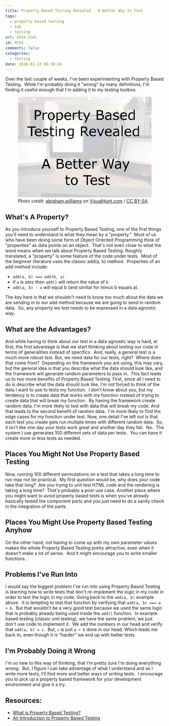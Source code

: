 ```yaml
---
title: Property Based Testing Revealed - A Better Way to Test
tags:
  - property based testing
  - tdd
  - testing
url: 4554.html
id: 4554
comments: false
categories:
  - Testing
date: 2018-01-23 06:30:24
---
```


Over the last couple of weeks, I've been experimenting with Property Based Testing.  While I'm probably doing it "wrong" by many definitions, I'm finding it useful enough that I'm adding it to my testing toolbox. <figure>![](/uploads/2018/01/2018-01-23.jpg "Property Based Testing Revealed - A Better Way to Test")<figcaption>Photo credit: [abraham.williams](//visualhunt.com/author/0651d3) on [VisualHunt.com](//visualhunt.com/re/284007) / [ CC BY-SA](//creativecommons.org/licenses/by-sa/2.0/)</figcaption></figure>

<!-- more --> 

What's A Property?
------------------

As you introduce yourself to Property Based Testing, one of the first things you'll need to understand is what they mean by a "property."  Most of us who have been doing some form of Object Oriented Programming think of "properties" as data points on an object.  That's not even close to what the word means when we talk about Property Based Testing. Roughly translated, a "property" is some feature of the code under tests.  Most of the beginner literature uses the classic add(a, b) method.  Properties of an add method include:

*   `add(a, b) === add(b, a)`
*   if `a` is zero then `add()` will return the value of `b`
*   `add(a, b) - a` will equal b (and similar for minus b equals a).

The key here is that we shouldn't need to know too much about the data we are sending in to our add method because we are going to send in random data.  So, any property we test needs to be expressed in a data agnostic way.

What are the Advantages?
------------------------

And while having to think about our test in a data agnostic way is hard, at first, the first advantage is that we start thinking about testing our code in terms of generalities instead of specifics.  And, really, a general test is a much more robust test. But, we need data for our tests, right?  Where does that come from?  Depending on the framework you are using, this may vary, but the general idea is that you describe what the data should look like, and the framework will generate random parameters to pass in.  This fact leads us to two more benefits of Property Based Testing. First, since all I need to do is describe what the data should look like, I'm not forced to think of the data I want to use to tests my function.  I don't know about you, but my tendency is to create data that works with my function instead of trying to create data that will break my function.  By having the framework create random data, I'm more likely to test with data that will break my code. And that leads to the second benefit of random data.  I'm more likely to find the edge cases for my function under test. Now, one detail I've left out is that each test you create gets run multiple times with different random data.  So, it isn't like one day your tests work great and another day they fail.  No.  The system I use generates 100 different sets of data per tests.  You can have it create more or less tests as needed.

Places You Might Not Use Property Based Testing
-----------------------------------------------

Now, running 100 different permutations on a test that takes a long time to run may not be practical.  My first question would be, why does your code take that long?  Are you trying to unit test HTML code and the rendering is taking a long time?  That's probably a poor use case. Another place where you might want to avoid property based tests is when you've already basically tested the component parts and you just need to do a sanity check in the integration of the parts.

Places You Might Use Property Based Testing Anyhow
--------------------------------------------------

On the other hand, not having to come up with my own parameter values makes the whole Property Based Testing pretty attractive, even when it doesn't make a lot of sense.  And it might encourage you to write smaller functions.

Problems I've Run Into
----------------------

I would say the biggest problem I've run into using Property Based Testing is learning how to write tests that don't re-implement the logic in my code in order to test the logic in my code. Going back to the `add(a, b)` example above.  It is tempting to test that function by verifying that `add(a, b) === a + b`.  But that wouldn't be a very good test because we used the same logic that is probably already being used inside the `add()` function.  In example based testing (classic unit testing), we have the same problem, we just don't use code to implement it.  We add the numbers in our head and verify that `add(a, b) = c`.  But, `c` is just `a + b` done in our head. Which leads me back to, even though it is "harder" we end up with better tests.

I'm Probably Doing it Wrong
---------------------------

I'm so new to this way of thinking, that I'm pretty sure I'm doing everything wrong.  But, I figure I can take advantage of what I understand and as I write more tests, I'll find more and better ways of writing tests.  I encourage you to pick up a property based framework for your development environment and give it a try.

Resources:
----------

*   [What is Property Based Testing?](//hypothesis.works/articles/what-is-property-based-testing/)
*   [An Introduction to Property Based Testing](//fsharpforfunandprofit.com/posts/property-based-testing/)
